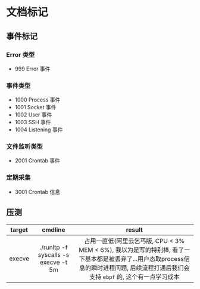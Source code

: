 # 文档标记

## 事件标记

### Error 类型

- 999  Error 事件

### 事件类型

- 1000 Process 事件
- 1001 Socket  事件
- 1002 User 事件
- 1003 SSH 事件
- 1004 Listening 事件
<!-- - 1005 User 事件
- 1006 System 事件 -->

### 文件监听类型

- 2001 Crontab 事件

### 定期采集

- 3001 Crontab 信息

## 压测

|target|cmdline|result|
|:-:|:-:|:-:|
|execve|./runltp -f syscalls -s execve -t 5m|占用一直低(阿里云乞丐版, CPU < 3% MEM < 6%), 我以为是写的特别棒, 看了一下基本都是被丢弃了...用户态取process信息的瞬时进程问题, 后续流程打通后我们会支持 `ebpf` 的, 这个有一点学习成本|
